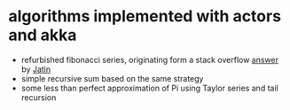# algorithms implemented with actors and akka

* refurbished fibonacci series, originating form a stack overflow [answer](https://stackoverflow.com/questions/17106477/how-can-i-get-fibonaccin-in-an-efficient-way-with-scala-actor) by [Jatin](https://stackoverflow.com/users/894565/jatin)
* simple recursive sum based on the same strategy
* some less than perfect approximation of Pi using Taylor series and tail recursion  
